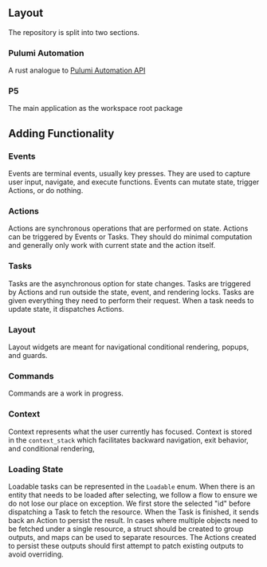 ## Layout
The repository is split into two sections.

### Pulumi Automation
A rust analogue to [Pulumi Automation API](https://www.pulumi.com/docs/iac/using-pulumi/automation-api/)

### P5
The main application as the workspace root package


## Adding Functionality

### Events
Events are terminal events, usually key presses. They are used to capture user input, navigate, and execute functions. Events can mutate state, trigger Actions, or do nothing.

### Actions
Actions are synchronous operations that are performed on state. Actions can be triggered by Events or Tasks. They should do minimal computation and generally only work with current state and the action itself.

### Tasks
Tasks are the asynchronous option for state changes. Tasks are triggered by Actions and run outside the state, event, and rendering locks. Tasks are given everything they need to perform their request. When a task needs to update state, it dispatches Actions.

### Layout
Layout widgets are meant for navigational conditional rendering, popups, and guards.

### Commands
Commands are a work in progress.

### Context
Context represents what the user currently has focused. Context is stored in the `context_stack` which facilitates backward navigation, exit behavior, and conditional rendering,

### Loading State
Loadable tasks can be represented in the `Loadable` enum. When there is an entity that needs to be loaded after selecting, we follow a flow to ensure we do not lose our place on exception. We first store the selected "id" before dispatching a Task to fetch the resource. When the Task is finished, it sends back an Action to persist the result. In cases where multiple objects need to be fetched under a single resource, a struct should be created to group outputs, and maps can be used to separate resources. The Actions created to persist these outputs should first attempt to patch existing outputs to avoid overriding.
